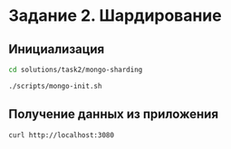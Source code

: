 # Задание 2. Шардирование

## Инициализация

```BASH
cd solutions/task2/mongo-sharding

./scripts/mongo-init.sh
```

## Получение данных из приложения

```BASH
curl http://localhost:3080
```
